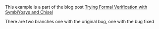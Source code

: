 This example is a part of the blog post [Trying Formal Verification with SymbiYosys and Chisel]()

There are two branches one with the original bug, one with the bug fixed